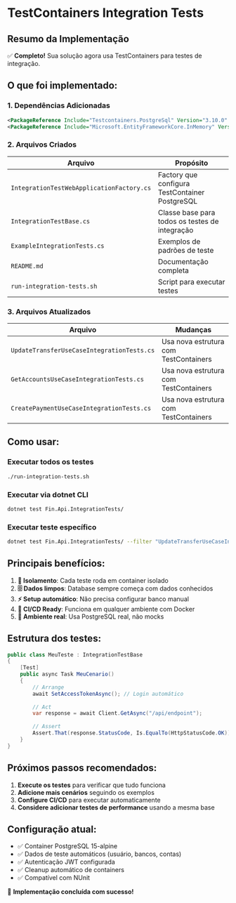 # TestContainers Integration Tests

## Resumo da Implementação

✅ **Completo!** Sua solução agora usa TestContainers para testes de integração.

## O que foi implementado:

### 1. Dependências Adicionadas
```xml
<PackageReference Include="Testcontainers.PostgreSql" Version="3.10.0" />
<PackageReference Include="Microsoft.EntityFrameworkCore.InMemory" Version="8.0.0" />
```

### 2. Arquivos Criados

| Arquivo | Propósito |
|---------|-----------|
| `IntegrationTestWebApplicationFactory.cs` | Factory que configura TestContainer PostgreSQL |
| `IntegrationTestBase.cs` | Classe base para todos os testes de integração |
| `ExampleIntegrationTests.cs` | Exemplos de padrões de teste |
| `README.md` | Documentação completa |
| `run-integration-tests.sh` | Script para executar testes |

### 3. Arquivos Atualizados

| Arquivo | Mudanças |
|---------|----------|
| `UpdateTransferUseCaseIntegrationTests.cs` | Usa nova estrutura com TestContainers |
| `GetAccountsUseCaseIntegrationTests.cs` | Usa nova estrutura com TestContainers |
| `CreatePaymentUseCaseIntegrationTests.cs` | Usa nova estrutura com TestContainers |

## Como usar:

### Executar todos os testes
```bash
./run-integration-tests.sh
```

### Executar via dotnet CLI
```bash
dotnet test Fin.Api.IntegrationTests/
```

### Executar teste específico
```bash
dotnet test Fin.Api.IntegrationTests/ --filter "UpdateTransferUseCaseIntegrationTests"
```

## Principais benefícios:

1. **🐳 Isolamento**: Cada teste roda em container isolado
2. **🗄️ Dados limpos**: Database sempre começa com dados conhecidos
3. **⚡ Setup automático**: Não precisa configurar banco manual
4. **🔄 CI/CD Ready**: Funciona em qualquer ambiente com Docker
5. **🧪 Ambiente real**: Usa PostgreSQL real, não mocks

## Estrutura dos testes:

```csharp
public class MeuTeste : IntegrationTestBase
{
    [Test] 
    public async Task MeuCenario()
    {
        // Arrange
        await SetAccessTokenAsync(); // Login automático
        
        // Act
        var response = await Client.GetAsync("/api/endpoint");
        
        // Assert
        Assert.That(response.StatusCode, Is.EqualTo(HttpStatusCode.OK));
    }
}
```

## Próximos passos recomendados:

1. **Execute os testes** para verificar que tudo funciona
2. **Adicione mais cenários** seguindo os exemplos
3. **Configure CI/CD** para executar automaticamente
4. **Considere adicionar testes de performance** usando a mesma base

## Configuração atual:

- ✅ Container PostgreSQL 15-alpine
- ✅ Dados de teste automáticos (usuário, bancos, contas)
- ✅ Autenticação JWT configurada
- ✅ Cleanup automático de containers
- ✅ Compatível com NUnit

🎉 **Implementação concluída com sucesso!**
